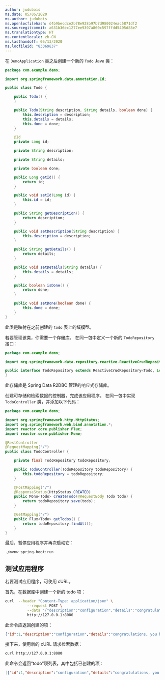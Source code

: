 ```yaml
---
author: judubois
ms.date: 05/06/2020
ms.author: judubois
ms.openlocfilehash: d4b9becdce2b78e928b97b7d980024eac5871df2
ms.sourcegitcommit: a631b36ec1277ee9397a860c597ffdd5495d88e7
ms.translationtype: HT
ms.contentlocale: zh-CN
ms.lasthandoff: 05/13/2020
ms.locfileid: "83369837"
---
```

在 `DemoApplication` 类之后创建一个新的 `Todo` Java 类：

```java
package com.example.demo;

import org.springframework.data.annotation.Id;

public class Todo {

    public Todo() {
    }

    public Todo(String description, String details, boolean done) {
        this.description = description;
        this.details = details;
        this.done = done;
    }

    @Id
    private Long id;

    private String description;

    private String details;

    private boolean done;

    public Long getId() {
        return id;
    }

    public void setId(Long id) {
        this.id = id;
    }

    public String getDescription() {
        return description;
    }

    public void setDescription(String description) {
        this.description = description;
    }

    public String getDetails() {
        return details;
    }

    public void setDetails(String details) {
        this.details = details;
    }

    public boolean isDone() {
        return done;
    }

    public void setDone(boolean done) {
        this.done = done;
    }
}
```

此类是映射在之前创建的 `todo` 表上的域模型。

若要管理该类，你需要一个存储库。 在同一包中定义一个新的 `TodoRepository` 接口：

```java
package com.example.demo;

import org.springframework.data.repository.reactive.ReactiveCrudRepository;

public interface TodoRepository extends ReactiveCrudRepository<Todo, Long> {
}
```

此存储库是 Spring Data R2DBC 管理的响应式存储库。

创建可存储和检索数据的控制器，完成该应用程序。 在同一包中实现 `TodoController` 类，并添加以下代码：

```java
package com.example.demo;

import org.springframework.http.HttpStatus;
import org.springframework.web.bind.annotation.*;
import reactor.core.publisher.Flux;
import reactor.core.publisher.Mono;

@RestController
@RequestMapping("/")
public class TodoController {

    private final TodoRepository todoRepository;

    public TodoController(TodoRepository todoRepository) {
        this.todoRepository = todoRepository;
    }

    @PostMapping("/")
    @ResponseStatus(HttpStatus.CREATED)
    public Mono<Todo> createTodo(@RequestBody Todo todo) {
        return todoRepository.save(todo);
    }

    @GetMapping("/")
    public Flux<Todo> getTodos() {
        return todoRepository.findAll();
    }
}
```

最后，暂停应用程序并再次启动它：

```bash
./mvnw spring-boot:run
```

## <a name="test-the-application"></a>测试应用程序

若要测试应用程序，可使用 cURL。

首先，在数据库中创建一个新的 todo 项：

```bash
curl  --header "Content-Type: application/json" \
          --request POST \
          --data '{"description":"configuration","details":"congratulations, you have set up R2DBC correctly!","done": "true"}' \
          http://127.0.0.1:8080
```

此命令应返回创建的项：

```json
{"id":1,"description":"configuration","details":"congratulations, you have set up R2DBC correctly!","done":true}
```

接下来，使用新的 cURL 请求检索数据：

```bash
curl http://127.0.0.1:8080
```

此命令会返回“todo”项列表，其中包括已创建的项：

```json
[{"id":1,"description":"configuration","details":"congratulations, you have set up R2DBC correctly!","done":true}]
```
